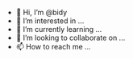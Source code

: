 - 👋 Hi, I’m @bidy
- 👀 I’m interested in ...
- 🌱 I’m currently learning ...
- 💞️ I’m looking to collaborate on ...
- 📫 How to reach me ...

<!---
bidy/bidy is a ✨ special ✨ repository because its `README.md` (this file) appears on your GitHub profile.
You can click the Preview link to take a look at your changes.
--->
